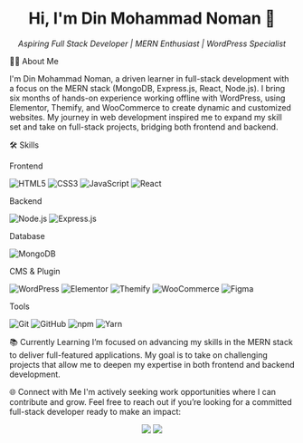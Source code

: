 <h1 align="center">Hi, I'm Din Mohammad Noman 👋</h1> <p align="center"> <i>Aspiring Full Stack Developer | MERN Enthusiast | WordPress Specialist</i> </p>
👨‍💻 About Me

I'm Din Mohammad Noman, a driven learner in full-stack development with a focus on the MERN stack (MongoDB, Express.js, React, Node.js). I bring six months of hands-on experience working offline with WordPress, using Elementor, Themify, and WooCommerce to create dynamic and customized websites. My journey in web development inspired me to expand my skill set and take on full-stack projects, bridging both frontend and backend.

🛠️ Skills

Frontend

<p> <img src="https://img.shields.io/badge/HTML5-E34F26?style=for-the-badge&logo=html5&logoColor=white" alt="HTML5"/> <img src="https://img.shields.io/badge/CSS3-1572B6?style=for-the-badge&logo=css3&logoColor=white" alt="CSS3"/> <img src="https://img.shields.io/badge/JavaScript-F7DF1E?style=for-the-badge&logo=javascript&logoColor=black" alt="JavaScript"/> <img src="https://img.shields.io/badge/React-61DAFB?style=for-the-badge&logo=react&logoColor=black" alt="React"/> </p>
Backend

<p> <img src="https://img.shields.io/badge/Node.js-339933?style=for-the-badge&logo=nodedotjs&logoColor=white" alt="Node.js"/> <img src="https://img.shields.io/badge/Express.js-000000?style=for-the-badge&logo=express&logoColor=white" alt="Express.js"/> </p>
Database

<p> <img src="https://img.shields.io/badge/MongoDB-47A248?style=for-the-badge&logo=mongodb&logoColor=white" alt="MongoDB"/> </p>
CMS & Plugin

<p> <img src="https://img.shields.io/badge/WordPress-21759B?style=for-the-badge&logo=wordpress&logoColor=white" alt="WordPress"/> <img src="https://img.shields.io/badge/Elementor-9146FF?style=for-the-badge&logo=elementor&logoColor=white" alt="Elementor"/> <img src="https://img.shields.io/badge/Themify-FB542B?style=for-the-badge&logo=woocommerce&logoColor=white" alt="Themify"/> <img src="https://img.shields.io/badge/WooCommerce-96588A?style=for-the-badge&logo=woocommerce&logoColor=white" alt="WooCommerce"/> <img src="https://img.shields.io/badge/Figma-F24E1E?style=for-the-badge&logo=figma&logoColor=white" alt="Figma"/> </p>
Tools

<p> <img src="https://img.shields.io/badge/Git-F05032?style=for-the-badge&logo=git&logoColor=white" alt="Git"/> <img src="https://img.shields.io/badge/GitHub-181717?style=for-the-badge&logo=github&logoColor=white" alt="GitHub"/> <img src="https://img.shields.io/badge/npm-CB3837?style=for-the-badge&logo=npm&logoColor=white" alt="npm"/> <img src="https://img.shields.io/badge/Yarn-2C8EBB?style=for-the-badge&logo=yarn&logoColor=white" alt="Yarn"/></p>
📚 Currently Learning
I’m focused on advancing my skills in the MERN stack to deliver full-featured applications. My goal is to take on challenging projects that allow me to deepen my expertise in both frontend and backend development.

🌐 Connect with Me
I'm actively seeking work opportunities where I can contribute and grow. Feel free to reach out if you’re looking for a committed full-stack developer ready to make an impact:

<p align="center"> <a href="https://www.linkedin.com/in/dinmohammadnoman" target="_blank"><img src="https://img.shields.io/badge/-LinkedIn-blue?style=for-the-badge&logo=Linkedin&logoColor=white"/></a> <a href="mailto:dinmohammadnoman@example.com"><img src="https://img.shields.io/badge/-Email-red?style=for-the-badge&logo=Gmail&logoColor=white"/></a> </p>
